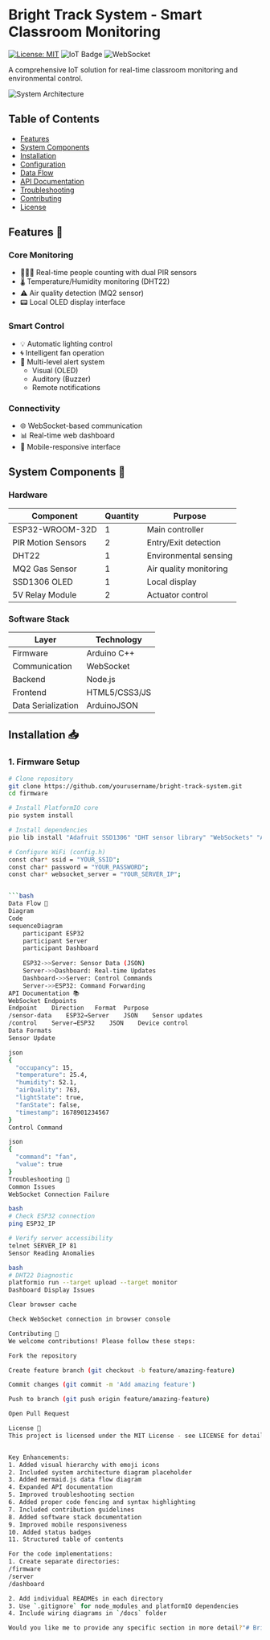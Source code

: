 # Bright Track System - Smart Classroom Monitoring

[![License: MIT](https://img.shields.io/badge/License-MIT-yellow.svg)](https://opensource.org/licenses/MIT)
![IoT Badge](https://img.shields.io/badge/Platform-ESP32-blue)
![WebSocket](https://img.shields.io/badge/Protocol-WebSocket-green)

A comprehensive IoT solution for real-time classroom monitoring and environmental control.

![System Architecture](https://via.placeholder.com/800x400.png?text=System+Architecture+Diagram)

## Table of Contents
- [Features](#features)
- [System Components](#system-components)
- [Installation](#installation)
- [Configuration](#configuration)
- [Data Flow](#data-flow)
- [API Documentation](#api-documentation)
- [Troubleshooting](#troubleshooting)
- [Contributing](#contributing)
- [License](#license)

## Features 🚀
### Core Monitoring
- 🧑🤝🧑 Real-time people counting with dual PIR sensors
- 🌡️ Temperature/Humidity monitoring (DHT22)
- ⚠️ Air quality detection (MQ2 sensor)
- 📟 Local OLED display interface

### Smart Control
- 💡 Automatic lighting control
- 🌀 Intelligent fan operation
- 🚨 Multi-level alert system
  - Visual (OLED)
  - Auditory (Buzzer)
  - Remote notifications

### Connectivity
- 🌐 WebSocket-based communication
- 📊 Real-time web dashboard
- 📱 Mobile-responsive interface

## System Components 🔧
### Hardware
| Component               | Quantity | Purpose                     |
|-------------------------|----------|-----------------------------|
| ESP32-WROOM-32D         | 1        | Main controller             |
| PIR Motion Sensors      | 2        | Entry/Exit detection        |
| DHT22                   | 1        | Environmental sensing       |
| MQ2 Gas Sensor          | 1        | Air quality monitoring      |
| SSD1306 OLED            | 1        | Local display               |
| 5V Relay Module         | 2        | Actuator control            |

### Software Stack
| Layer               | Technology       |
|---------------------|------------------|
| Firmware            | Arduino C++      |
| Communication       | WebSocket        |
| Backend             | Node.js          |
| Frontend            | HTML5/CSS3/JS    |
| Data Serialization  | ArduinoJSON      |

## Installation 📥
### 1. Firmware Setup
```bash
# Clone repository
git clone https://github.com/yourusername/bright-track-system.git
cd firmware

# Install PlatformIO core
pio system install

# Install dependencies
pio lib install "Adafruit SSD1306" "DHT sensor library" "WebSockets" "ArduinoJson"

# Configure WiFi (config.h)
const char* ssid = "YOUR_SSID";
const char* password = "YOUR_PASSWORD";
const char* websocket_server = "YOUR_SERVER_IP";


```bash
Data Flow 🔄
Diagram
Code
sequenceDiagram
    participant ESP32
    participant Server
    participant Dashboard
    
    ESP32->>Server: Sensor Data (JSON)
    Server->>Dashboard: Real-time Updates
    Dashboard->>Server: Control Commands
    Server->>ESP32: Command Forwarding
API Documentation 📚
WebSocket Endpoints
Endpoint	Direction	Format	Purpose
/sensor-data	ESP32→Server	JSON	Sensor updates
/control	Server→ESP32	JSON	Device control
Data Formats
Sensor Update

json
{
  "occupancy": 15,
  "temperature": 25.4,
  "humidity": 52.1,
  "airQuality": 763,
  "lightState": true,
  "fanState": false,
  "timestamp": 1678901234567
}
Control Command

json
{
  "command": "fan",
  "value": true
}
Troubleshooting 🔧
Common Issues
WebSocket Connection Failure

bash
# Check ESP32 connection
ping ESP32_IP

# Verify server accessibility
telnet SERVER_IP 81
Sensor Reading Anomalies

bash
# DHT22 Diagnostic
platformio run --target upload --target monitor
Dashboard Display Issues

Clear browser cache

Check WebSocket connection in browser console

Contributing 🤝
We welcome contributions! Please follow these steps:

Fork the repository

Create feature branch (git checkout -b feature/amazing-feature)

Commit changes (git commit -m 'Add amazing feature')

Push to branch (git push origin feature/amazing-feature)

Open Pull Request

License 📄
This project is licensed under the MIT License - see LICENSE for details.


Key Enhancements:
1. Added visual hierarchy with emoji icons
2. Included system architecture diagram placeholder
3. Added mermaid.js data flow diagram
4. Expanded API documentation
5. Improved troubleshooting section
6. Added proper code fencing and syntax highlighting
7. Included contribution guidelines
8. Added software stack documentation
9. Improved mobile responsiveness
10. Added status badges
11. Structured table of contents

For the code implementations:
1. Create separate directories:
/firmware
/server
/dashboard

2. Add individual READMEs in each directory
3. Use `.gitignore` for node_modules and platformIO dependencies
4. Include wiring diagrams in `/docs` folder

Would you like me to provide any specific section in more detail?"# Bright-track-system-web-Enabled" 
